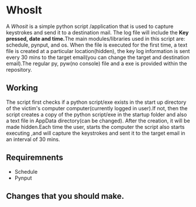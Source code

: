 #  WhosIt

A <em>Whosit</em> is a simple python script /application that is used to capture keystrokes and send it to a destination mail. The log file will include the <b>Key pressed, date and time.</b>The main modules/libraries used in this script are: schedule, pynput, and os. When the file is executed for the first time, a text file is created at a particular location(hidden), the key log information is sent every 30 mins to the target email(you can change the target and destination email).The regular py, pyw(no console) file and a exe is provided within the repository.

<h2>Working</h2>
The script first checks if a python script/exe exists in the start up directory of the victim's computer computer(currently logged in user).If not, then the script creates a copy of the python script/exe in the startup folder and also a text file in AppData directory(can be changed). After the creation, it will be made hidden.Each time the user, starts the computer the script also starts executing ,and will capture the keystrokes and sent it to the target email in an interval of 30 mins.

<h2>Requiremnents</h2>
<ul>
<li>Schedule</li>
<li>Pynput</li>
</ul>
<h2>Changes that you should make.</h2>
